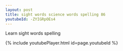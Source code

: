 ```yaml
---
layout: post
title: sight words science words spelling 86
youtubeId: -ZYIGRpOEs4
---
```

 
 
Learn sight words spelling
 
 
 
 
{% include youtubePlayer.html id=page.youtubeId %}
 
 
